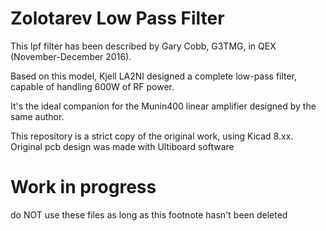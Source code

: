 # Zolotarev Low Pass Filter

This lpf filter has been described by Gary Cobb, G3TMG, in QEX (November-December 2016). 

Based on this model, Kjell LA2NI designed a complete low-pass filter, capable of handling 600W of RF power. 

It's the ideal companion for the Munin400 linear amplifier designed by the same author.

This repository is a strict copy of the original work, using Kicad 8.xx. Original pcb design was made with Ultiboard software


# Work in progress
do NOT use these files as long as this footnote hasn't been deleted